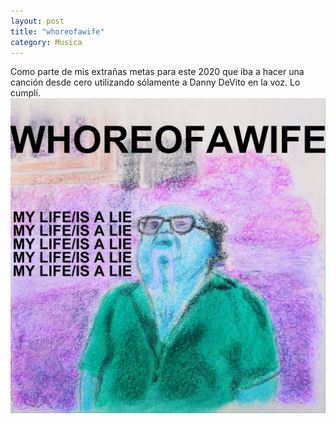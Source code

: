```yaml
---
layout: post
title: "whoreofawife"
category: Musica
---
```

Como parte de mis extrañas metas para este 2020 que iba a hacer una canción desde cero utilizando sólamente a Danny DeVito en la voz. Lo cumplí.  
[![WHOREOFAWIFE](/images/up/posts/woaw.jpeg)](/subidas/musica/whoreofawife.m4a)
